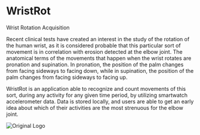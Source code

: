 # WristRot
Wrist Rotation Acquisition

Recent clinical tests have created an interest in the study of the rotation of the human wrist, as it is considered probable that this particular sort of movement is in correlation with erosion detected at the elbow joint. The anatomical terms of the movements that happen when the wrist rotates are pronation and supination. In pronation, the position of the palm changes from facing sideways to facing down, while in supination, the position of the palm changes from facing sideways to facing up.

WristRot is an application able to recognize and count movements of this sort, during any activity for any given time period, by utilizing smartwatch accelerometer data. Data is stored locally, and users are able to get an early idea about which of their activities are the most strenuous for the elbow joint.

![Original Logo](https://user-images.githubusercontent.com/86923885/156078560-ba481b78-3307-4d8b-be6a-a3da3e0a3ecf.png)
